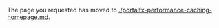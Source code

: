 
The page you requested has moved to [./portalfx-performance-caching-homepage.md](./portalfx-performance-caching-homepage.md). 

